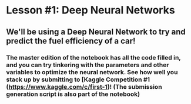 # Lesson #1: Deep Neural Networks
## We'll be using a Deep Neural Network to try and predict the fuel efficiency of a car! 
### The master edition of the notebook has all the code filled in, and you can try tinkering with the parameters and other variables to optimize the neural network. See how well you stack up by submitting to [Kaggle Competition #1 (https://www.kaggle.com/c/first-1)! (The submission generation script is also part of the notebook)

